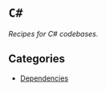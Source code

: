 # `C#`

_Recipes for C# codebases._

## Categories

* [Dependencies](/recipes/csharp/dependencies)


